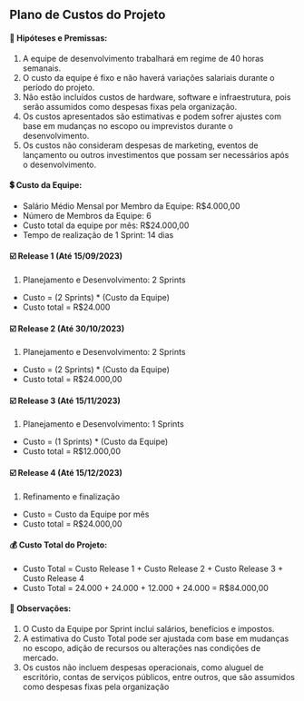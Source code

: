 ## Plano de Custos do Projeto 

<h4>📜 Hipóteses e Premissas:</h4>

1. A equipe de desenvolvimento trabalhará em regime de 40 horas semanais.
2. O custo da equipe é fixo e não haverá variações salariais durante o período do projeto.
3. Não estão incluídos custos de hardware, software e infraestrutura, pois serão assumidos 
como despesas fixas pela organização.
4. Os custos apresentados são estimativas e podem sofrer ajustes com base em mudanças no 
escopo ou imprevistos durante o desenvolvimento.
5. Os custos não consideram despesas de marketing, eventos de lançamento ou outros 
investimentos que possam ser necessários após o desenvolvimento.

<h4>💲 Custo da Equipe:</h4>

- Salário Médio Mensal por Membro da Equipe: R$4.000,00
- Número de Membros da Equipe: 6
- Custo total da equipe por mês: R$24.000,00
- Tempo de realização de 1 Sprint: 14 dias

<h4>☑️ Release 1 (Até 15/09/2023)</h4>

1. Planejamento e Desenvolvimento: 2 Sprints
 - Custo = (2 Sprints) * (Custo da Equipe)
 - Custo total = R$24.000

<h4>☑️ Release 2 (Até 30/10/2023)</h4>

1. Planejamento e Desenvolvimento: 2 Sprints
 - Custo = (2 Sprints) * (Custo da Equipe)
 - Custo total = R$24.000,00

<h4>☑️ Release 3 (Até 15/11/2023)</h4>

1. Planejamento e Desenvolvimento: 1 Sprints
 - Custo = (1 Sprints) * (Custo da Equipe)
 - Custo total = R$12.000,00

<h4>☑️ Release 4 (Até 15/12/2023)</h4>

1. Refinamento e finalização
 - Custo = Custo da Equipe por mês
 - Custo total = R$24.000,00

<h4>💰 Custo Total do Projeto:</h4>

- Custo Total = Custo Release 1 + Custo Release 2 + Custo Release 3 + Custo Release 4
- Custo Total = 24.000 + 24.000 + 12.000 + 24.000 = R$84.000,00

<h4>📌 Observações:</h4>

1. O Custo da Equipe por Sprint inclui salários, benefícios e impostos.
2. A estimativa do Custo Total pode ser ajustada com base em mudanças no escopo, adição de 
recursos ou alterações nas condições de mercado.
3. Os custos não incluem despesas operacionais, como aluguel de escritório, contas de serviços 
públicos, entre outros, que são assumidos como despesas fixas pela organização
